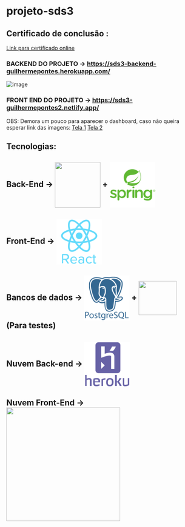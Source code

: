 # projeto-sds3

## Certificado de conclusão : 
[Link para certificado online](https://ibb.co/WF49PK5)
 
### BACKEND DO PROJETO  -> https://sds3-backend-guilhermepontes.herokuapp.com/

![image](https://user-images.githubusercontent.com/65747791/120945326-f9d6b700-c70e-11eb-8ddf-1ed8e719246d.png)



### FRONT END DO PROJETO -> https://sds3-guilhermepontes2.netlify.app/
OBS: Demora um pouco para aparecer o dashboard, caso não queira esperar link das imagens: [Tela 1](https://ibb.co/MV2kC6Q)
[Tela 2](https://ibb.co/t3RpmdS)

## Tecnologias:

## Back-End ->  <img align = "center" height = "120" width = "120" src="https://user-images.githubusercontent.com/65747791/112215492-31998c80-8bff-11eb-833d-c3c106aded53.png"> + <img align = "center" height = "120" width = "120" src="https://raw.githubusercontent.com/devicons/devicon/master/icons/spring/spring-original-wordmark.svg">


## Front-End -> <img align = "center" height = "120" width = "120" src="https://raw.githubusercontent.com/devicons/devicon/master/icons/react/react-original-wordmark.svg">

## Bancos de dados -> <img align = "center" height = "120" width = "120" src="https://raw.githubusercontent.com/devicons/devicon/master/icons/postgresql/postgresql-plain-wordmark.svg"> + <img align = "center" height = "90" width = "100" src="https://www.h2database.com/html/images/h2-logo-2.png"> (Para testes)

## Nuvem Back-end ->  <img align = "center" height = "120" width = "120" src="https://raw.githubusercontent.com/devicons/devicon/master/icons/heroku/heroku-plain-wordmark.svg"> 

## Nuvem Front-End -> <img align = "center" height = "300" width = "300" src="https://www.vectorlogo.zone/logos/netlify/netlify-ar21.svg"> 

